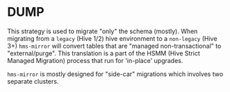 # DUMP

This strategy is used to migrate "only" the schema (mostly).  When migrating from a `legacy` (Hive 1/2) hive environment to a `non-legacy` (Hive 3+) `hms-mirror` will convert tables that are "managed non-transactional" to "external/purge".  This translation is a part of the HSMM (Hive Strict Managed Migration) process that run for 'in-place' upgrades.

`hms-mirror` is mostly designed for "side-car" migrations which involves two separate clusters.

